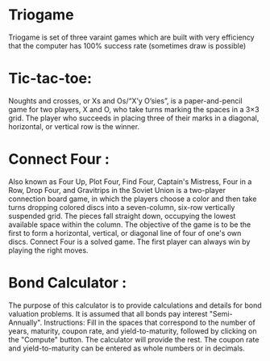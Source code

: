 # Triogame
 Triogame is set of three varaint games which are built with very efficiency that the computer has 100% success rate (sometimes draw is possible)
 
# Tic-tac-toe:
 Noughts and crosses, or Xs and Os/“X’y O’sies”, is a paper-and-pencil game for two players, X and O, who take turns marking the spaces in a 3×3 grid. The player who succeeds in placing three of their marks in a diagonal, horizontal, or vertical row is the winner.
  

 # Connect Four :
 Also known as Four Up, Plot Four, Find Four, Captain's Mistress, Four in a Row, Drop Four, and Gravitrips in the Soviet Union is a two-player connection board game, in which the players choose a color and then take turns dropping colored discs into a seven-column, six-row vertically suspended grid. The pieces fall straight down, occupying the lowest available space within the column. The objective of the game is to be the first to form a horizontal, vertical, or diagonal line of four of one's own discs. Connect Four is a solved game. The first player can always win by playing the right moves.

 # Bond Calculator :
 The purpose of this calculator is to provide calculations and details for bond valuation problems. It is assumed that all bonds pay interest "Semi-Annually".
 Instructions: Fill in the spaces that correspond to the number of years, maturity, coupon rate, and yield-to-maturity, followed by clicking on the "Compute" button. The calculator will provide the rest. The coupon rate and yield-to-maturity can be entered as whole numbers or in decimals.
